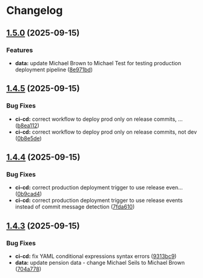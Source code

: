 # Changelog

## [1.5.0](https://github.com/vijayendra-mishra/azure-pension-demo/compare/v1.4.5...v1.5.0) (2025-09-15)


### Features

* **data:** update Michael Brown to Michael Test for testing production deployment pipeline ([8e971bd](https://github.com/vijayendra-mishra/azure-pension-demo/commit/8e971bd27227fc86219a95bc43a4ced2fec6a3be))

## [1.4.5](https://github.com/vijayendra-mishra/azure-pension-demo/compare/v1.4.4...v1.4.5) (2025-09-15)


### Bug Fixes

* **ci-cd:** correct workflow to deploy prod only on release commits, … ([b8ea112](https://github.com/vijayendra-mishra/azure-pension-demo/commit/b8ea1126f3ccbf7c8298c589400348802acfa9f2))
* **ci-cd:** correct workflow to deploy prod only on release commits, not dev ([0b8e5de](https://github.com/vijayendra-mishra/azure-pension-demo/commit/0b8e5de30fef3b5f8755476a2554c168545f6c82))

## [1.4.4](https://github.com/vijayendra-mishra/azure-pension-demo/compare/v1.4.3...v1.4.4) (2025-09-15)


### Bug Fixes

* **ci-cd:** correct production deployment trigger to use release even… ([0b9cad4](https://github.com/vijayendra-mishra/azure-pension-demo/commit/0b9cad4f473cc2b96b4658d6a41b1b4cc2ed8026))
* **ci-cd:** correct production deployment trigger to use release events instead of commit message detection ([7fda610](https://github.com/vijayendra-mishra/azure-pension-demo/commit/7fda610e9d131b9ae9b589aaab860ce0eea62135))

## [1.4.3](https://github.com/vijayendra-mishra/azure-pension-demo/compare/v1.4.2...v1.4.3) (2025-09-15)


### Bug Fixes

* **ci-cd:** fix YAML conditional expressions syntax errors ([9313bc9](https://github.com/vijayendra-mishra/azure-pension-demo/commit/9313bc9dd4aaaa5f9c44f1f884ea98db39ffb705))
* **data:** update pension data - change Michael Seils to Michael Brown ([704a778](https://github.com/vijayendra-mishra/azure-pension-demo/commit/704a7782c6e6c447b83e59a6333bc4932d18aa42))
